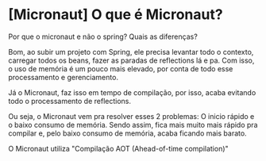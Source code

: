 # [Micronaut] O que é Micronaut?

Por que o micronaut e não o spring? Quais as diferenças?

Bom, ao subir um projeto com Spring, ele precisa levantar todo o contexto, carregar todos os beans, fazer as paradas de reflections lá e pa. Com isso, o uso de memória é um pouco mais elevado, por conta de todo esse processamento e gerenciamento.

Já o Micronaut, faz isso em tempo de compilação, por isso, acaba evitando todo o processamento de reflections.

Ou seja, o Micronaut vem pra resolver esses 2 problemas: O inicio rápido e o baixo consumo de memória. Sendo assim, fica mais muito mais rápido pra compilar e, pelo baixo consumo de memória, acaba ficando mais barato.

O Micronaut utiliza "Compilação AOT (Ahead-of-time compilation)"